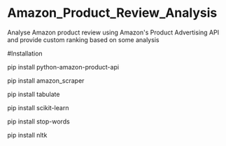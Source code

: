 # Amazon_Product_Review_Analysis
Analyse Amazon product review using Amazon's Product Advertising API and provide custom ranking based on some analysis

#Installation

pip install python-amazon-product-api



pip install amazon_scraper




pip install tabulate




pip install scikit-learn




pip install stop-words




pip install nltk
